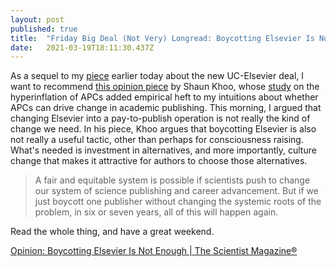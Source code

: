 ```yaml
---
layout: post 
published: true
title:  "Friday Big Deal (Not Very) Longread: Boycotting Elsevier Is Not Enough, by Shaun Khoo" 
date:   2021-03-19T18:11:30.437Z 
---
```


As a sequel to my [piece](http://thetaper.library.virginia.edu/2021/03/19/four-concerns-about-the-new-uc-elsevier-deal.html) earlier today about the new UC-Elsevier deal, I want to recommend [this opinion piece](https://www.the-scientist.com/news-opinion/opinion--boycotting-elsevier-is-not-enough-66617) by Shaun Khoo, whose [study](https://www.liberquarterly.eu/article/10.18352/lq.10280/) on the hyperinflation of APCs added empirical heft to my intuitions about whether APCs can drive change in academic publishing. This morning, I argued that changing Elsevier into a pay-to-publish operation is not really the kind of change we need. In his piece, Khoo argues that boycotting Elsevier is also not really a useful tactic, other than perhaps for consciousness raising. What's needed is investment in alternatives, and more importantly, culture change that makes it attractive for authors to choose those alternatives.

> A fair and equitable system is possible if scientists push to change our system of science publishing and career advancement. But if we just boycott one publisher without changing the systemic roots of the problem, in six or seven years, all of this will happen again. 

Read the whole thing, and have a great weekend.

[Opinion: Boycotting Elsevier Is Not Enough | The Scientist Magazine®](https://www.the-scientist.com/news-opinion/opinion--boycotting-elsevier-is-not-enough-66617)
